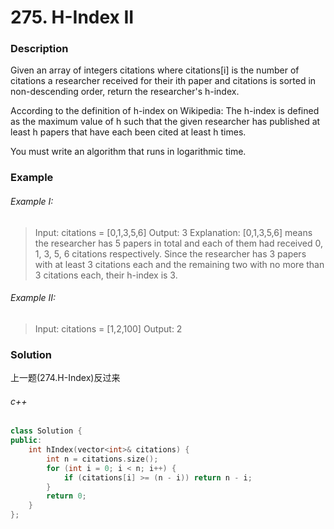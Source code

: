 # 275. H-Index II

### Description

Given an array of integers citations where citations[i] is the number of citations a researcher received for their ith paper and citations is sorted in non-descending order, return the researcher's h-index.

According to the definition of h-index on Wikipedia: The h-index is defined as the maximum value of h such that the given researcher has published at least h papers that have each been cited at least h times.

You must write an algorithm that runs in logarithmic time.

### Example

###### Example I:
> Input: citations = [0,1,3,5,6]
> Output: 3
> Explanation: [0,1,3,5,6] means the researcher has 5 papers in total and each of them had received 0, 1, 3, 5, 6 citations respectively.
> Since the researcher has 3 papers with at least 3 citations each and the remaining two with no more than 3 citations each, their h-index is 3.


###### Example II:
> Input: citations = [1,2,100]
> Output: 2

### Solution

上一题(274.H-Index)反过来

###### c++

```c++
class Solution {
public:
    int hIndex(vector<int>& citations) {
        int n = citations.size();
        for (int i = 0; i < n; i++) {
            if (citations[i] >= (n - i)) return n - i;
        }
        return 0;
    }
};
```
